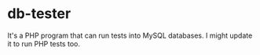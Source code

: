 db-tester
=========

It's a PHP program that can run tests into MySQL databases. I might update it to run PHP tests too.
